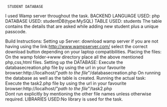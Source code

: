      STUDENT DATABASE
I used Wamp server throughout the task.
BACKEND LANGUAGE USED: php
DATABASE USED: studentDB(type:MySQL)
TABLE USED: students
The table contains the details that are asked 
while adding new student plus a unique passcode.

Build Instructions:
 Setting up Server:
  download wamp server if you are not having using the link:http://www.wampserver.com/
  select the correct download button depending on your laptop compatibilities.
 Placing the files:
  On the wamp folder->www directory place all the above mentioned php,css,html files.
 Setting up the DATABASE:
  Execute the databasecreation.php file by using the url in your favourite browser:http://localhost/"*path to the file*"/databasecreation.php
  On running the database as well as the table is created.
 Running the actual task:
  Execute the task2.php file by using the url in your favourite browser:http://localhost/"*path to the file*"/task2.php      
  Dont run explicitly by mentioning the other file names unless otherwise required.
LIBRARIES USED:No library is used for the task.
  